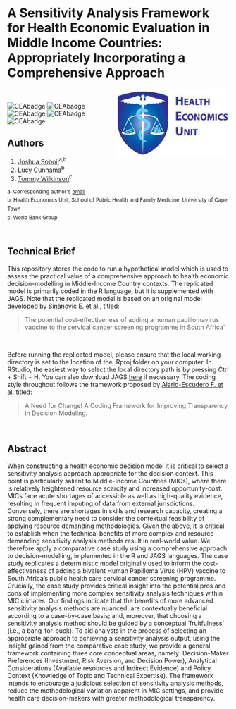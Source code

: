 # A Sensitivity Analysis Framework for Health Economic Evaluation in Middle Income Countries: Appropriately Incorporating a Comprehensive Approach

<img src="misc/logo.jpg" width="260" align="right" />
<br/>

![CEAbadge](https://img.shields.io/github/issues/jSoboil/Dissertation)
![CEAbadge](https://img.shields.io/github/last-commit/jSoboil/Dissertation)
![CEAbadge](https://img.shields.io/github/license/jSoboil/Dissertation)
![CEAbadge](https://img.shields.io/badge/R-v4.0.0+-blue)
![CEAbadge](https://img.shields.io/badge/JAGS-v4.3.0-blue)

## Authors
1. [Joshua Soboil](https://orcid.org/0000-0003-1362-8465)<sup>a,b</sup>
2. [Lucy Cunnama](https://orcid.org/0000-0003-2134-4905)<sup>b</sup>
3. [Tommy Wilkinson](https://orcid.org/0000-0003-0806-2196)<sup>c</sup>

<sup>a. Corresponding author's [email](mailto:soboil.joshua@gmail.com) <br/>
b. Health Economics Unit, School of Public Health and Family Medicine, University of Cape Town <br/>
c. World Bank Group <br/>
<sup>
<br/>

## Technical Brief
This repository stores the code to run a hypothetical model which is used to assess the practical value of a comprehensive approach to health economic decision-modelling in Middle-Income Country contexts. The replicated model is primarily coded in the R language, but it is supplemented with JAGS. Note that the replicated model is based on an original model developed by [Sinanovic E. et al.](https://doi.org/10.1016/j.vaccine.2009.08.004), titled:

>The potential cost-effectiveness of adding a human papillomavirus vaccine to the cervical cancer screening programme in South Africa`

<br/>

Before running the replicated model, please ensure that the local working directory is set to the location of the .Rproj folder on your computer. In RStudio, the easiest way to select the local directory path is by pressing Ctrl + Shift + H. You can also download JAGS [here](https://sourceforge.net/projects/mcmc-jags/files/JAGS/4.x/) if necessary. The coding style throughout follows the framework proposed by [Alarid-Escudero F. et al.](https://doi.org/10.1007/s40273-019-00837-x) titled:

>A Need for Change! A Coding Framework for Improving Transparency in Decision Modeling. 

<br/>

## Abstract
When constructing a health economic decision model it is critical to select a sensitivity analysis approach appropriate for the decision context. This point is particularly salient to Middle-Income Countries (MICs), where there is relatively heightened resource scarcity and increased opportunity-cost. MICs face acute shortages of accessible as well as high-quality evidence, resulting in frequent imputing of data from external jurisdictions. Conversely, there are shortages in skills and research capacity, creating a strong complementary need to consider the contextual feasibility of applying resource demanding methodologies. Given the above, it is critical to establish when the technical benefits of more complex and resource demanding sensitivity analysis methods result in real-world value. We therefore apply a comparative case study using a comprehensive approach to decision-modelling, implemented in the R and JAGS languages. The case study replicates a deterministic model originally used to inform the cost-effectiveness of adding a bivalent Human Papilloma Virus (HPV) vaccine to South Africa’s public health care cervical cancer screening programme. Crucially, the case study provides critical insight into the potential pros and cons of implementing more complex sensitivity analysis techniques within MIC climates. Our findings indicate that the benefits of more advanced sensitivity analysis methods are nuanced; are contextually beneficial according to a case-by-case basis; and, moreover, that choosing a sensitivity analysis method should be guided by a conceptual ‘fruitfulness’ (i.e., a bang-for-buck). To aid analysts in the process of selecting an appropriate approach to achieving a sensitivity analysis output, using the insight gained from the comparative case study, we provide a general framework containing three core conceptual areas, namely: Decision-Maker Preferences (Investment, Risk Aversion, and Decision Power), Analytical Considerations (Available resources and Indirect Evidence) and Policy Context (Knowledge of Topic and Technical Expertise). The framework intends to encourage a judicious selection of sensitivity analysis methods, reduce the methodological variation apparent in MIC settings, and provide health care decision-makers with greater methodological transparency.